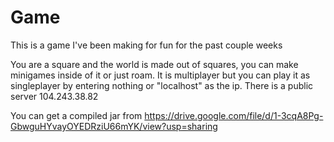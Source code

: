 # Game
This is a game I've been making for fun for the past couple weeks

You are a square and the world is made out of squares, you can make minigames inside of it or just roam.
It is multiplayer but you can play it as singleplayer by entering nothing or "localhost" as the ip.
There is a public server 104.243.38.82

You can get a compiled jar from https://drive.google.com/file/d/1-3cqA8Pg-GbwguHYvayOYEDRziU66mYK/view?usp=sharing

